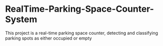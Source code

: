# RealTime-Parking-Space-Counter-System
 This project is a real-time parking space counter, detecting and classifying parking spots as either occupied or empty
